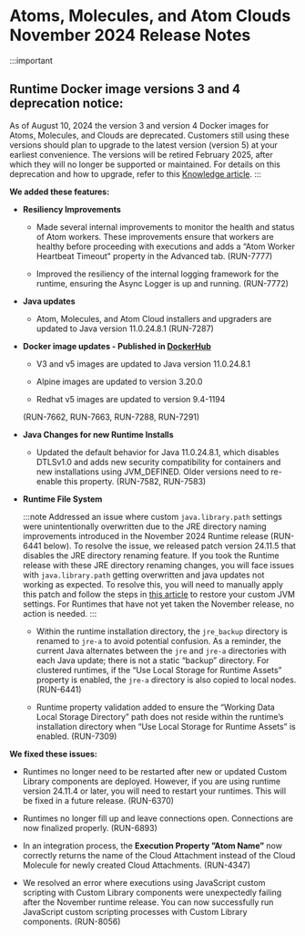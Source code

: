 # Atoms, Molecules, and Atom Clouds November 2024 Release Notes

<head>
  <meta name="guidename" content="Release Notes"/>
  <meta name="context" content="GUID-02a217b0-f62d-4ac4-bd57-d0f820eeca61"/>
</head>


:::important
## Runtime Docker image versions 3 and 4 deprecation notice: 
As of August 10, 2024 the version 3 and version 4 Docker images for Atoms, Molecules, and Clouds are deprecated. Customers still using these versions should plan to upgrade to the latest version (version 5) at your earliest convenience. The versions will be retired February 2025, after which they will no longer be supported or maintained. For details on this deprecation and how to upgrade, refer to this [Knowledge article](https://community.boomi.com/s/article/Runtime-Docker-image-version-3-and-version-4-deprecation).
:::

**We added these features:**

 - **Resiliency Improvements**

   - Made several internal improvements to monitor the health and status of Atom workers. These improvements ensure that workers are healthy before proceeding with executions and adds a “Atom Worker Heartbeat Timeout” property in the Advanced tab. (RUN-7777) 

   - Improved the resiliency of the internal logging framework for the runtime, ensuring the Async Logger is up and running. (RUN-7772)


- **Java updates**

  - Atom, Molecules, and Atom Cloud installers and upgraders are updated to Java version 11.0.24.8.1 
  (RUN-7287)

- **Docker image updates - Published in [DockerHub](https://hub.docker.com/u/boomi)**

  - V3 and v5 images are updated to Java version 11.0.24.8.1 

  - Alpine images are updated to version 3.20.0

  - Redhat v5 images are updated to version 9.4-1194
  
  (RUN-7662, RUN-7663, RUN-7288, RUN-7291) 

- **Java Changes for new Runtime Installs**

  - Updated the default behavior for Java 11.0.24.8.1, which disables DTLSv1.0 and adds new security compatibility for containers and new installations using JVM_DEFINED. Older versions need to re-enable this property. (RUN-7582, RUN-7583)

- **Runtime File System**

  :::note
  Addressed an issue where custom `java.library.path` settings were unintentionally overwritten due to the JRE directory naming improvements introduced in the November 2024 Runtime release (RUN-6441 below). To resolve the issue, we released patch version 24.11.5 that disables the JRE directory renaming feature.
  If you took the Runtime release with these JRE directory renaming changes, you will face issues with `java.library.path` getting overwritten and java updates not working as expected. To resolve this, you will need to manually apply this patch  and follow the steps in [this article](https://community.boomi.com/s/article/How-to-fix-accessing-your-JRE-after-taking-the-November-2024-runtime-release) to restore your custom JVM settings.
  For Runtimes that have not yet taken the November release, no action is needed.
  :::

  - Within the runtime installation directory, the `jre_backup` directory is renamed to `jre-a` to avoid potential confusion. As a reminder, the current Java alternates between the `jre` and `jre-a` directories with each Java update; there is not a static “backup” directory. For clustered runtimes, if the “Use Local Storage for Runtime Assets” property is enabled, the `jre-a` directory is also copied to local nodes. (RUN-6441)

  - Runtime property validation added to ensure the “Working Data Local Storage Directory” path does not reside within the runtime’s installation directory when “Use Local Storage for Runtime Assets” is enabled. (RUN-7309)
 

**We fixed these issues:**

- Runtimes no longer need to be restarted after new or updated Custom Library components are deployed. However, if you are using runtime version 24.11.4 or later, you will need to restart your runtimes. This will be fixed in a future release. (RUN-6370)

- Runtimes no longer fill up and leave connections open. Connections are now finalized properly. (RUN-6893)

- In an integration process, the **Execution Property ”Atom Name”** now correctly returns the name of the Cloud Attachment instead of the Cloud Molecule for newly created Cloud Attachments. (RUN-4347)

- We resolved an error where executions using JavaScript custom scripting with Custom Library components were unexpectedly failing after the November runtime release. You can now successfully run JavaScript custom scripting processes with Custom Library components. (RUN-8056)
